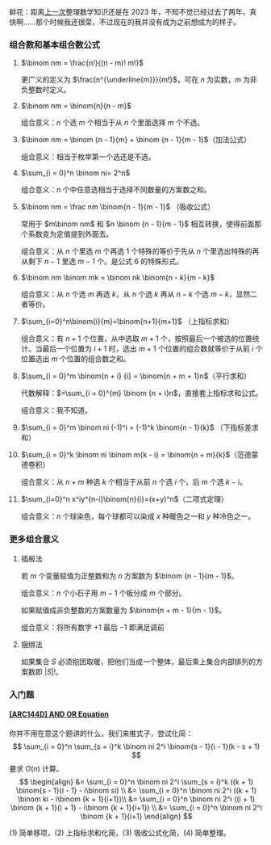 鲜花：距离[上一次](https://ggapa.net/2023/08/16/oi%e5%ad%a6%e4%b9%a0-%e6%95%b0%e5%ad%a6/)整理数学知识还是在 $2023$ 年，不知不觉已经过去了两年，真快啊……那个时候我还很菜，不过现在的我并没有成为之前想成为的样子。

### 组合数和基本组合数公式

1. $\binom nm = \frac{n!}{(n - m)! m!}$ 

   更广义的定义为 $\frac{n^{\underline{m}}}{m!}$，可在 $n$ 为实数，$m$ 为非负整数时定义。

   

2. $\binom nm = \binom{n}{n - m}$

   组合意义：$n$ 个选 $m$ 个相当于从 $n$ 个里面选择 $m$ 个不选。

   

3. $\binom nm = \binom {n - 1}{m} + \binom {n - 1}{m - 1}$（加法公式）

   组合意义：相当于枚举第一个选还是不选。

   

4. $\sum_{i = 0}^n \binom ni= 2^n$

   组合意义：$n$ 个中任意选相当于选择不同数量的方案数之和。

   

5. $\binom nm = \frac nm \binom{n - 1}{m - 1}$ （吸收公式）

   常用于 $m\binom nm$ 和 $n \binom {n - 1}{m - 1}$ 相互转换，使得前面那个系数变为定值提到外面去。

   组合意义：从 $n$ 个里选 $m$ 个再选 $1$ 个特殊的等价于先从 $n$ 个里选出特殊的再从剩下 $n - 1$ 里选 $m - 1$ 个。是公式 $6$ 的特殊形式。

   

6. $\binom nm \binom mk = \binom nk \binom{n - k}{m - k}$ 

   组合意义：从 $n$ 个选 $m$ 再选 $k$，从 $n$ 个选 $k$ 再从 $n-k$ 个选 $m - k$，显然二者等价。

   

7. $\sum_{i=0}^n\binom{i}{m}=\binom{n+1}{m+1}$ （上指标求和）

   组合意义：有 $n + 1$ 个位置，从中选取 $m+1$ 个，按照最后一个被选的位置统计。当最后一个位置为 $i + 1$ 时，选出 $m+1$ 个位置的组合数就等价于从前 $i$ 个位置选出 $m$ 个位置的组合数之和。

   

8. $\sum_{i = 0}^m \binom{n + i} {i} = \binom{n + m + 1}n$（平行求和）

   代数解释：$=\sum_{i = 0}^{m} \binom {n + i}n$，直接套上指标求和公式。

   组合意义：我不知道。

   

9. $\sum_{i = 0}^m \binom ni (-1)^i = (-1)^k \binom{n - 1}{k}$ （下指标差求和）

   

10. $\sum_{i = 0}^k \binom ni \binom m{k - i} = \binom{n + m}{k}$（范德蒙德卷积）

    组合意义：从 $n + m$ 种选 $k$ 个相当于从前 $n$ 个选 $i$ 个，后 $m$ 个选 $k - i$。

    

11. $\sum_{i=0}^n x^iy^{n-i}\binom{n}{i}=(x+y)^n$（二项式定理）

    组合意义：$n$ 个球染色，每个球都可以染成 $x$ 种暖色之一和 $y$ 种冷色之一。

### 更多组合意义

1. 插板法

   若 $m$ 个变量赋值为正整数和为 $n$ 方案数为 $\binom {n - 1}{m - 1}$。

   组合意义：$n$ 个小石子用 $m - 1$ 个板分成 $m$ 个部分。

   如果赋值成非负整数的方案数量为 $\binom{n + m - 1}{m - 1}$。

   组合意义：将所有数字 $+1$ 最后 $-1$ 即满足调前

   

2. 捆绑法

   如果集合 $S$ 必须抱团取暖，把他们当成一个整体，最后乘上集合内部排列的方案数即 $|S|!$。

   

   

### 入门题

#### [[ARC144D] AND OR Equation](https://www.luogu.com.cn/problem/AT_arc144_d)

你并不用在意这个题讲的什么，我们来推式子，尝试化简：
$$
\sum_{i = 0}^n \sum_{s = i}^k \binom ni 2^i \binom{s - 1}{i - 1}(k - s + 1)
$$
要求 $O(n)$ 计算。
$$
\begin{align}
	&= \sum_{i = 0}^n \binom ni 2^i  \sum_{s = i}^k ((k + 1) \binom{s - 1}{i - 1} - i\binom si)	 \\
	&=  \sum_{i = 0}^n \binom ni 2^i ((k + 1) \binom ki - i\binom {k + 1}{i+1})\\
	&=  \sum_{i = 0}^n \binom ni 2^i ((i + 1) \binom {k + 1}{i + 1} - i\binom {k + 1}{i+1}) \\
	&= \sum_{i = 0}^n \binom ni 2^i \binom {k + 1}{i+1}
\end{align}
$$

$(1)$ 简单移项，$(2)$ 上指标求和化简，$(3)$ 吸收公式化简，$(4)$ 简单整理。

